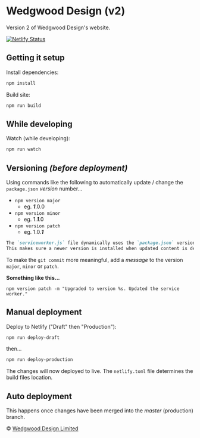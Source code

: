 # Wedgwood Design (v2)

Version 2 of Wedgwood Design's website.

[![Netlify Status](https://api.netlify.com/api/v1/badges/41bb6881-64c8-4083-85dc-d08ab4cd93e7/deploy-status)](https://app.netlify.com/sites/wedgwooddesign/deploys)

## Getting it setup

Install dependencies:

```sh
npm install
```

Build site:

```sh
npm run build
```

## While developing

Watch (while developing):

```sh
npm run watch
```

## Versioning *(before deployment)*

Using commands like the following to automatically update / change the `package.json` *version* number...

* `npm version major`
  * eg. __*1*__.0.0
* `npm version minor`
  * eg. 1.__*1*__.0
* `npm version patch`
  * eg. 1.0.__*1*__

```markdown
The `serviceworker.js` file dynamically uses the `package.json` version value as it's version.
This makes sure a newer version is installed when updated content is deployed.
```

To make the `git commit` more meaningful, add a *message* to the version `major`, `minor` or `patch`.

**Something like this...**

`npm version patch -m "Upgraded to version %s. Updated the service worker."`

## Manual deployment

Deploy to Netlify ("Draft" then "Production"):

```sh
npm run deploy-draft
```

then...

```sh
npm run deploy-production
```

The changes will now deployed to live. The `netlify.toml` file determines the build files location.

## Auto deployment

This happens once changes have been merged into the *master* (production) branch.

© [Wedgwood Design Limited](https://wedgwooddesign.com)
